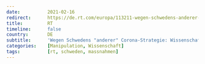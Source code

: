 ```yaml
---
date:          2021-02-16
redirect:      https://de.rt.com/europa/113211-wegen-schwedens-anderer-corona-strategie/
title:         RT
timeline:      false
country:       DE
subtitle:      'Wegen Schwedens "anderer" Corona-Strategie: Wissenschaftler sollen Öffentlichkeit manipuliert haben'
categories:    [Manipulation, Wissenschaft]
tags:          [rt, schweden, massnahmen]
---
```

